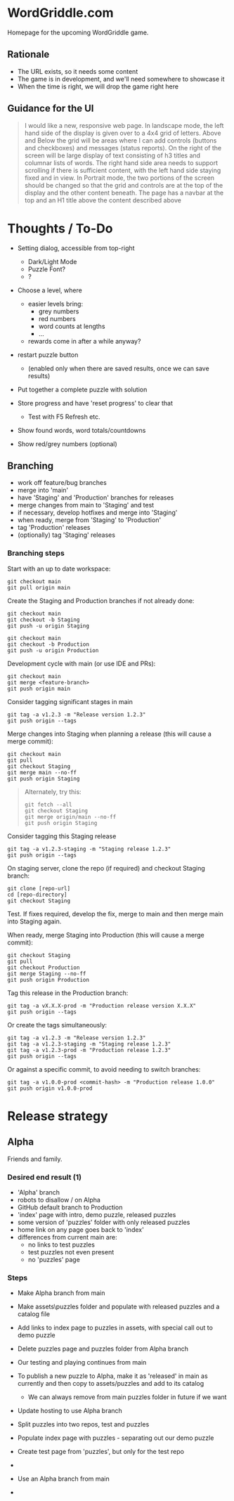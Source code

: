 # WordGriddle.com
Homepage for the upcoming WordGriddle game.

## Rationale
- The URL exists, so it needs some content
- The game is in development, and we'll need somewhere to showcase it
- When the time is right, we will drop the game right here

## Guidance for the UI
> I would like a new, responsive web page. In landscape mode, the left hand side of the display is given over to a 4x4 grid of letters. Above and Below the grid will be areas where I can add controls (buttons and checkboxes) and messages (status reports). On the right of the screen will be large display of text consisting of h3 titles and columnar lists of words. The right hand side area needs to support scrolling if there is sufficient content, with the left hand side staying fixed and in view. In Portrait mode, the two portions of the screen should be changed so that the grid and controls are at the top of the display and the other content beneath. The page has a navbar at the top and an H1 title above the content described above  




# Thoughts / To-Do
- Setting dialog, accessible from top-right
  - Dark/Light Mode
  - Puzzle Font?
  - ?

- Choose a level, where
  - easier levels bring:
    - grey numbers
    - red numbers
    - word counts at lengths
    - ...
  - rewards come in after a while anyway?

- restart puzzle button
  - (enabled only when there are saved results, once we can save results) 

- Put together a complete puzzle with solution
- Store progress and have 'reset progress' to clear that
  - Test with F5 Refresh etc.
- Show found words, word totals/countdowns
- Show red/grey numbers (optional)


## Branching
- work off feature/bug branches
- merge into 'main'
- have 'Staging' and 'Production' branches for releases
- merge changes from main to 'Staging' and test
- if necessary, develop hotfixes and merge into 'Staging'
- when ready, merge from 'Staging' to 'Production'
- tag 'Production' releases
- (optionally) tag 'Staging' releases

### Branching steps
Start with an up to date workspace:
```shell
git checkout main
git pull origin main
```

Create the Staging and Production branches if not already done:
```shell
git checkout main
git checkout -b Staging
git push -u origin Staging

git checkout main
git checkout -b Production
git push -u origin Production
```

Development cycle with main (or use IDE and PRs):
```shell
git checkout main
git merge <feature-branch>
git push origin main
```

Consider tagging significant stages in main
```shell
git tag -a v1.2.3 -m "Release version 1.2.3"
git push origin --tags
```

Merge changes into Staging when planning a release (this will cause a merge commit):
```shell
git checkout main
git pull
git checkout Staging
git merge main --no-ff
git push origin Staging
```

>Alternately, try this:
>```shell
>git fetch --all
>git checkout Staging
>git merge origin/main --no-ff
>git push origin Staging
>```

Consider tagging this Staging release
```shell
git tag -a v1.2.3-staging -m "Staging release 1.2.3"
git push origin --tags
```

On staging server, clone the repo (if required) and checkout Staging branch:
```shell
git clone [repo-url]
cd [repo-directory]
git checkout Staging
```

Test. If fixes required, develop the fix, merge to main and then merge main into Staging again.

When ready, merge Staging into Production (this will cause a merge commit):
```shell
git checkout Staging
git pull
git checkout Production
git merge Staging --no-ff
git push origin Production
```

Tag this release in the Production branch:
```shell
git tag -a vX.X.X-prod -m "Production release version X.X.X"
git push origin --tags
```

Or create the tags simultaneously:
```shell
git tag -a v1.2.3 -m "Release version 1.2.3"
git tag -a v1.2.3-staging -m "Staging release 1.2.3"
git tag -a v1.2.3-prod -m "Production release 1.2.3"
git push origin --tags
```

Or against a specific commit, to avoid needing to switch branches:
```shell
git tag -a v1.0.0-prod <commit-hash> -m "Production release 1.0.0"
git push origin v1.0.0-prod
```

# Release strategy
## Alpha
Friends and family.

### Desired end result (1)
- 'Alpha' branch
- robots to disallow / on Alpha
- GitHub default branch to Production
- 'index' page with intro, demo puzzle, released puzzles
- some version of 'puzzles' folder with only released puzzles
- home link on any page goes back to 'index'
- differences from current main are: 
  - no links to test puzzles
  - test puzzles not even present 
  - no 'puzzles' page

### Steps
- Make Alpha branch from main
- Make assets\puzzles folder and populate with released puzzles and a catalog file
- Add links to index page to puzzles in assets, with special call out to demo puzzle
- Delete puzzles page and puzzles folder from Alpha branch
- Our testing and playing continues from main
- To publish a new puzzle to Alpha, make it as 'released' in main as currently and then copy to assets/puzzles and add to its catalog
  - We can always remove from main puzzles folder in future if we want
- Update hosting to use Alpha branch 


- Split puzzles into two repos, test and puzzles
- Populate index page with puzzles - separating out our demo puzzle
- Create test page from 'puzzles', but only for the test repo
- 
- Use an Alpha branch from main
- 